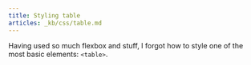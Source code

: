 ```yaml
---
title: Styling table
articles: _kb/css/table.md
---
```


Having used so much flexbox and stuff, I forgot how to style one of the most
basic elements: `<table>`.
